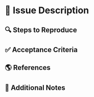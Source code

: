 # 📘 Issue Description


## 🔍 Steps to Reproduce


## ✅ Acceptance Criteria


## 🌎 References


## 📜 Additional Notes
